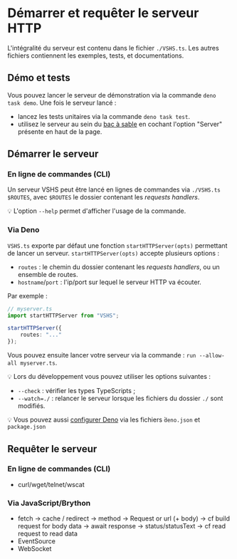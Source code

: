 <!DOCTYPE html>
<html lang="fr">
    <head>
        <meta charset="utf8"/>
        <title>VSHS</title>
        <!--
        <meta name="theme-color" media="(prefers-color-scheme: light)" content="cyan" />
        <meta name="theme-color" media="(prefers-color-scheme: dark)" content="black" />
        -->
        <meta name="color-scheme" content="dark light">
        <meta name="viewport" content="width=device-width, initial-scale=1"/>
        <link   href="./index.css"  rel="stylesheet" blocking="render">
        <script type="text/javascript" src="https://cdnjs.cloudflare.com/ajax/libs/brython/3.13.0/brython.min.js"></script>
        <script  src="./index.js"  type="module"     blocking="render" async></script>
    </head>
    <body>
        <main>

# Démarrer et requêter le serveur HTTP

L'intégralité du serveur est contenu dans le fichier `./VSHS.ts`. Les autres fichiers contiennent les exemples, tests, et documentations.

## Démo et tests

Vous pouvez lancer le serveur de démonstration via la commande `deno task demo`. Une fois le serveur lancé :
- lancez les tests unitaires via la commande `deno task test`.
- utilisez le serveur au sein du [bac à sable](../../../playground/) en cochant l'option "Server" présente en haut de la page.

## Démarrer le serveur

### En ligne de commandes (CLI)

Un serveur VSHS peut être lancé en lignes de commandes via `./VSHS.ts $ROUTES`, avec `$ROUTES` le dossier contenant les *requests handlers*.

💡 L'option `--help` permet d'afficher l'usage de la commande.

### Via Deno

`VSHS.ts` exporte par défaut une fonction `startHTTPServer(opts)` permettant de lancer un serveur. `startHTTPServer(opts)` accepte plusieurs options :
- `routes` : le chemin du dossier contenant les *requests handlers*, ou un ensemble de routes.
-  `hostname`/`port` : l'ip/port sur lequel le serveur HTTP va écouter.

Par exemple :
```ts
// myserver.ts
import startHTTPServer from "VSHS";

startHTTPServer({
    routes: "..."
});
```

Vous pouvez ensuite lancer votre serveur via la commande : `run --allow-all myserver.ts`.

💡 Lors du développement vous pouvez utiliser les options suivantes :
- `--check` : vérifier les types TypeScripts ;
- `--watch=./` : relancer le serveur lorsque les fichiers du dossier `./` sont modifiés.

💡 Vous pouvez aussi [configurer Deno](https://docs.deno.com/runtime/fundamentals/configuration/) via les fichiers ̀`deno.json` et `package.json`


## Requêter le serveur

### En ligne de commandes (CLI)

- curl/wget/telnet/wscat

### Via JavaScript/Brython

- fetch
    -> cache / redirect
    -> method
    -> Request or url (+ body)
    -> cf build request for body data
    -> await response
        -> status/statusText
        -> cf read request to read data
- EventSource
- WebSocket

</main>
    </body>
</html>